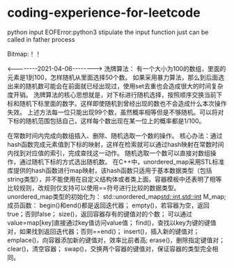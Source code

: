 # coding-experience-for-leetcode

python input EOFError:python3 stipulate the input function just can be called in father process

Bitmap:！！

<--------2021-04-06-------->
洗牌算法：
有一个大小为100的数组，里面的元素是1到100，怎样随机从里面选择50个数。
如果采用暴力算法，那么到后面选出来的随机数可能会在前面就已经出现过，使用set去重也会造成很大的时间复杂度开销。
洗牌算法的核心思想就是，对下标进行随机选择，按照顺序交换当前下标和随机下标里面的数字。这样即使随机到曾经出现的数也不会造成什么本次操作失效。
上述方法每一位只能出现99个数，虽然概率相等但是不够随机。可以将对下标的随机范围包括自己，这样每个数出现在某一位上的概率都是1/100。

在常数时间内完成向数组插入、删除、随机选取一个数的操作。
核心办法：通过hash函数完成元素值到下标的映射，这样在检索就可以通过hash映射在常数时间内找到对应值的索引，完成查找这一动作。
随机选取一个数可以直接对数组操作，通过随机下标的方式选出随机数。
在C++中，unordered_map采用STL标准库提供的hash函数进行map映射，该hash函数只适用于基本数据类型（包括string类型），并不能使用在自定义结构体或者类上面。容器模板中还表明了相等比较规则，改规则仅支持可以使用==符号进行比较的数据类型。
unordered_map类型的初始化为：
std::unordered_map<std::int,std::int> M_map;
成员函数：
begin()和end()都是返回迭代器；
empty()，若容器为空，返回true；否则false；
size()，返回容器存有的键值对的个数；
可以通过value=map[key]直接通过key值访问value值；
find()，查找以key为键的键值对，如果找到返回迭代器；否则==end()；
insert()，插入新的键值对；emplace()，向容器添加新的键值对，效率比前者高;
erase()，删除指定键值对；
clear()，清空容器；
swap()，交换两个容器的键值对，保证容器的类型完全相同。



